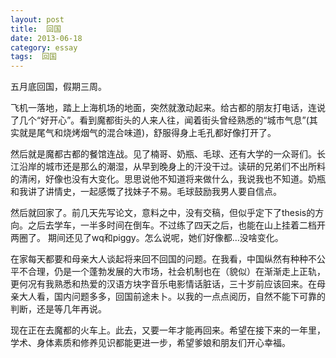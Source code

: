 ```yaml
---
layout: post
title:  回国
date: 2013-06-18
category: essay
tags:  回国
---
```


五月底回国，假期三周。


飞机一落地，踏上上海机场的地面，突然就激动起来。给古都的朋友打电话，连说了几个“好开心”。看到魔都街头的人来人往，闻着街头曾经熟悉的“城市气息”(其实就是尾气和烧烤烟气的混合味道)，舒服得身上毛孔都好像打开了。


然后就是魔都古都的餐馆连战。见了楠哥、奶瓶、毛球、还有大学的一众哥们。长江沿岸的城市还是那么的潮湿，从早到晚身上的汗没干过。读研的兄弟们不出所料的清闲，好像也没有大变化。思思说他不知道将来做什么，我说我也不知道。奶瓶和我讲了讲情史，一起感慨了找妹子不易。毛球鼓励我男人要自信点。


然后就回家了。前几天先写论文，意料之中，没有交稿，但似乎定下了thesis的方向。之后去学车，一半多时间在倒车。不过练了四天之后，也能在山上挂着二档开两圈了。
期间还见了wq和piggy。怎么说呢，她们好像都…没啥变化。


在家每天都要和母亲大人谈起将来回不回国的问题。在我看，中国纵然有种种不公平不合理，仍是一个蓬勃发展的大市场，社会机制也在（貌似）在渐渐走上正轨，更何况有我熟悉和热爱的汉语方块字音乐电影情话脏话，三十岁前应该回来。在母亲大人看，国内问题多多，回国前途未卜。以我的一点点阅历，自然不能下可靠的判断，还是等几年再说。


现在正在去魔都的火车上。此去，又要一年才能再回来。希望在接下来的一年里，学术、身体素质和修养见识都能更进一步，希望爹娘和朋友们开心幸福。